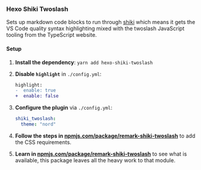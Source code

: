 ### Hexo Shiki Twoslash

Sets up markdown code blocks to run through [shiki](https://shiki.matsu.io) which means it gets the VS Code quality
syntax highlighting mixed with the twoslash JavaScript tooling from the TypeScript website.

#### Setup

1. **Install the dependency**: `yarn add hexo-shiki-twoslash`
1. **Disable `highlight`** in `./config.yml`:

   ```diff
   highlight:
   -  enable: true
   +  enable: false
   ```

1. **Configure the plugin** via `./config.yml`:

   ```yml
   shiki_twoslash:
     theme: "nord"
   ```

1. **Follow the steps in [npmjs.com/package/remark-shiki-twoslash](https://www.npmjs.com/package/remark-shiki-twoslash)** to add the CSS requirements.
1. **Learn in [npmjs.com/package/remark-shiki-twoslash](https://www.npmjs.com/package/remark-shiki-twoslash)** to see what is available, this package leaves all the heavy work to that module.
